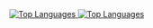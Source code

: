 <a href="https://github.com/anuraghazra/github-readme-stats">
    <img src="https://github-readme-stats.vercel.app/api?username=bendik-kodehode&show_icons=true&theme=synthwave" alt="Top Languages">
</a>
<a href="https://github.com/anuraghazra/github-readme-stats">
    <img src="https://github-readme-stats.vercel.app/api/top-langs/?username=bendik-kodehode&layout=compact&show_icons=true&theme=synthwave" alt="Top Languages">
</a>
